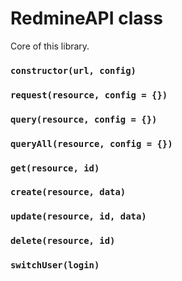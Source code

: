 # RedmineAPI class
Core of this library.

### `constructor(url, config)`

### `request(resource, config = {})`

### `query(resource, config = {})`

### `queryAll(resource, config = {})`

### `get(resource, id)`

### `create(resource, data)`

### `update(resource, id, data)`

### `delete(resource, id)`

### `switchUser(login)`
